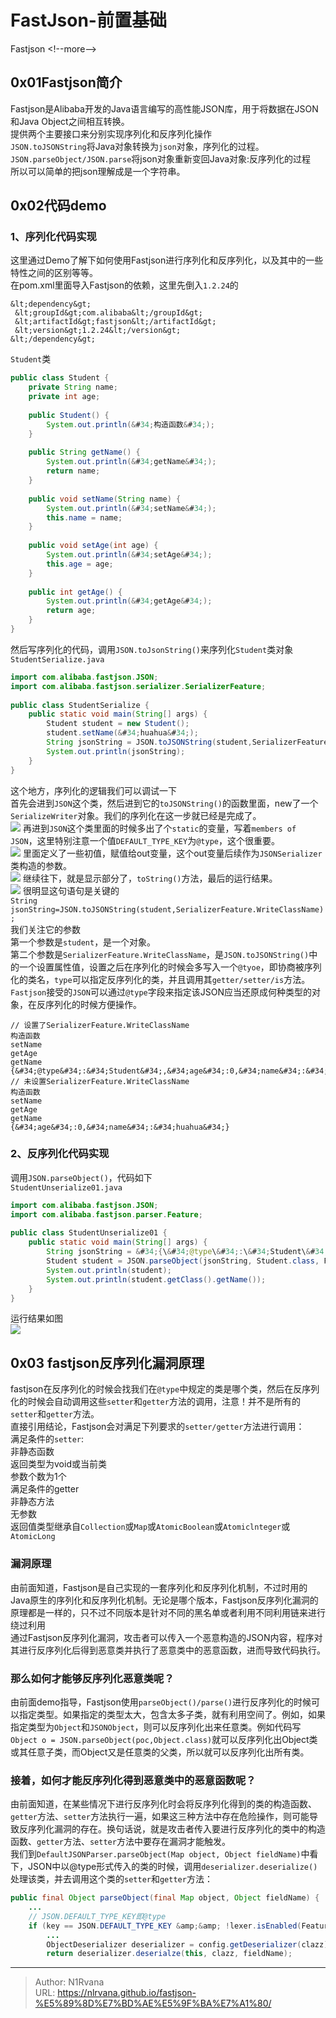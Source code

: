 # FastJson-前置基础

  
Fastjson
&lt;!--more--&gt;  
## 0x01Fastjson简介  
Fastjson是Alibaba开发的Java语言编写的高性能JSON库，用于将数据在JSON和Java Object之间相互转换。  
提供两个主要接口来分别实现序列化和反序列化操作  
`JSON.toJSONString`将Java对象转换为`json`对象，序列化的过程。  
`JSON.parseObject/JSON.parse`将json对象重新变回Java对象:反序列化的过程  
所以可以简单的把json理解成是一个字符串。  
## 0x02代码demo  
### 1、序列化代码实现  
这里通过Demo了解下如何使用Fastjson进行序列化和反序列化，以及其中的一些特性之间的区别等等。  
在pom.xml里面导入Fastjson的依赖，这里先倒入`1.2.24`的  
```  
&lt;dependency&gt;    
 &lt;groupId&gt;com.alibaba&lt;/groupId&gt;    
 &lt;artifactId&gt;fastjson&lt;/artifactId&gt;    
 &lt;version&gt;1.2.24&lt;/version&gt;    
&lt;/dependency&gt;  
```  
`Student`类  
```java  
public class Student {    
    private String name;    
    private int age;    
    
    public Student() {    
        System.out.println(&#34;构造函数&#34;);    
    }    
    
    public String getName() {    
        System.out.println(&#34;getName&#34;);    
        return name;    
    }    
    
    public void setName(String name) {    
        System.out.println(&#34;setName&#34;);    
        this.name = name;    
    }    
    
    public void setAge(int age) {    
        System.out.println(&#34;setAge&#34;);    
        this.age = age;    
    }    
    
    public int getAge() {    
        System.out.println(&#34;getAge&#34;);    
        return age;    
    }    
}  
```  
然后写序列化的代码，调用`JSON.toJsonString()`来序列化`Student`类对象  
`StudentSerialize.java`  
```java  
import com.alibaba.fastjson.JSON;    
import com.alibaba.fastjson.serializer.SerializerFeature;    
    
public class StudentSerialize {    
    public static void main(String[] args) {    
        Student student = new Student();    
        student.setName(&#34;huahua&#34;);    
        String jsonString = JSON.toJSONString(student,SerializerFeature.WriteClassName);    
        System.out.println(jsonString);    
    }    
}  
```  
这个地方，序列化的逻辑我们可以调试一下  
首先会进到`JSON`这个类，然后进到它的`toJSONString()`的函数里面，new了一个`SerializeWriter`对象。我们的序列化在这一步就已经是完成了。  
![](https://picture-1304797147.cos.ap-nanjing.myqcloud.com/picture/202408011554011.png)
再进到`JSON`这个类里面的时候多出了个`static`的变量，写着`members of JSON`，这里特别注意一个值`DEFAULT_TYPE_KEY`为`@type`，这个很重要。  
![](https://picture-1304797147.cos.ap-nanjing.myqcloud.com/picture/202408011555494.png)
里面定义了一些初值，赋值给out变量，这个out变量后续作为`JSONSerializer`类构造的参数。  
![](https://picture-1304797147.cos.ap-nanjing.myqcloud.com/picture/202408011557238.png)
继续往下，就是显示部分了，`toString()`方法，最后的运行结果。  
![](https://picture-1304797147.cos.ap-nanjing.myqcloud.com/picture/202408011559111.png)
很明显这句语句是关键的  
`String jsonString=JSON.toJSONString(student,SerializerFeature.WriteClassName);`  
我们关注它的参数  
第一个参数是`student`，是一个对象。  
第二个参数是`SerializerFeature.WriteClassName`，是`JSON.toJSONString()`中的一个设置属性值，设置之后在序列化的时候会多写入一个`@tyoe`，即协商被序列化的类名，`type`可以指定反序列化的类，并且调用其`getter/setter/is`方法。  
`Fastjson`接受的`JSON`可以通过`@type`字段来指定该JSON应当还原成何种类型的对象，在反序列化的时候方便操作。  
```  
// 设置了SerializerFeature.WriteClassName  
构造函数  
setName  
getAge  
getName  
{&#34;@type&#34;:&#34;Student&#34;,&#34;age&#34;:0,&#34;name&#34;:&#34;huahua&#34;}  
// 未设置SerializerFeature.WriteClassName  
构造函数  
setName  
getAge  
getName  
{&#34;age&#34;:0,&#34;name&#34;:&#34;huahua&#34;}  
```  
### 2、反序列化代码实现  
调用`JSON.parseObject()`，代码如下  
`StudentUnserialize01.java`  
```java  
import com.alibaba.fastjson.JSON;    
import com.alibaba.fastjson.parser.Feature;    
    
public class StudentUnserialize01 {    
    public static void main(String[] args) {    
        String jsonString = &#34;{\&#34;@type\&#34;:\&#34;Student\&#34;,\&#34;age\&#34;:0,\&#34;name\&#34;:\&#34;huahua\&#34;}&#34;;    
        Student student = JSON.parseObject(jsonString, Student.class, Feature.SupportNonPublicField);    
        System.out.println(student);    
        System.out.println(student.getClass().getName());    
    }    
}  
```  
运行结果如图  
![](https://picture-1304797147.cos.ap-nanjing.myqcloud.com/picture/202408011610088.png)
## 0x03 fastjson反序列化漏洞原理  
fastjson在反序列化的时候会找我们在`@type`中规定的类是哪个类，然后在反序列化的时候会自动调用这些`setter`和`getter`方法的调用，注意！并不是所有的`setter`和`getter`方法。  
直接引用结论，Fastjson会对满足下列要求的`setter/getter`方法进行调用：  
满足条件的`setter`:  
非静态函数  
返回类型为void或当前类  
参数个数为1个  
满足条件的getter  
非静态方法  
无参数  
返回值类型继承自`Collection`或`Map`或`AtomicBoolean`或`Atomiclnteger`或`AtomicLong`  
### 漏洞原理  
由前面知道，Fastjson是自己实现的一套序列化和反序列化机制，不过时用的Java原生的序列化和反序列化机制。无论是哪个版本，Fastjson反序列化漏洞的原理都是一样的，只不过不同版本是针对不同的黑名单或者利用不同利用链来进行绕过利用  
通过Fastjson反序列化漏洞，攻击者可以传入一个恶意构造的JSON内容，程序对其进行反序列化后得到恶意类并执行了恶意类中的恶意函数，进而导致代码执行。  
### 那么如何才能够反序列化恶意类呢？  
由前面demo指导，Fastjson使用`parseObject()/parse()`进行反序列化的时候可以指定类型。如果指定的类型太大，包含太多子类，就有利用空间了。例如，如果指定类型为`Object`和`JSONObject`，则可以反序列化出来任意类。例如代码写`Object o = JSON.parseObject(poc,Object.class)`就可以反序列化出Object类或其任意子类，而Object又是任意类的父类，所以就可以反序列化出所有类。  
### 接着，如何才能反序列化得到恶意类中的恶意函数呢？  
由前面知道，在某些情况下进行反序列化时会将反序列化得到的类的构造函数、`getter`方法、`setter`方法执行一遍，如果这三种方法中存在危险操作，则可能导致反序列化漏洞的存在。换句话说，就是攻击者传入要进行反序列化的类中的构造函数、`getter`方法、`setter`方法中要存在漏洞才能触发。  
我们到`DefaultJSONParser.parseObject(Map object, Object fieldName)`中看下，JSON中以@type形式传入的类的时候，调用`deserializer.deserialize()`处理该类，并去调用这个类的`setter`和`getter`方法：  
```java  
public final Object parseObject(final Map object, Object fieldName) {  
    ...  
    // JSON.DEFAULT_TYPE_KEY即@type  
    if (key == JSON.DEFAULT_TYPE_KEY &amp;&amp; !lexer.isEnabled(Feature.DisableSpecialKeyDetect)) {  
        ...  
        ObjectDeserializer deserializer = config.getDeserializer(clazz);  
        return deserializer.deserialze(this, clazz, fieldName);  
```  
  

---

> Author: N1Rvana  
> URL: https://nlrvana.github.io/fastjson-%E5%89%8D%E7%BD%AE%E5%9F%BA%E7%A1%80/  

